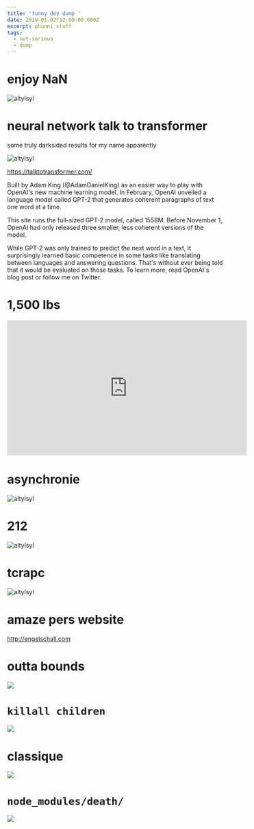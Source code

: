 ```yaml
---
title: 'funny dev dump '
date: 2019-01-02T12:00:00.000Z
excerpt: phunni stuff
tags:
  - not-serious
  - dump
---
```

# enjoy NaN

![altylsyl](https://res.cloudinary.com/cloudimgts/image/upload/v1575157971/yexuqnej56mq0npodxol.png)

# neural network talk to transformer

some truly darksided results for my name apparently

![altylsyl](https://res.cloudinary.com/cloudimgts/image/upload/v1573195100/u5p54qgjcerfugau8knw.png)

<https://talktotransformer.com/>

Built by Adam King (@AdamDanielKing) as an easier way to play with OpenAI's new machine learning model. In February, OpenAI unveiled a language model called GPT-2 that generates coherent paragraphs of text one word at a time.

This site runs the full-sized GPT-2 model, called 1558M. Before November 1, OpenAI had only released three smaller, less coherent versions of the model.

While GPT-2 was only trained to predict the next word in a text, it surprisingly learned basic competence in some tasks like translating between languages and answering questions. That's without ever being told that it would be evaluated on those tasks. To learn more, read OpenAI's blog post or follow me on Twitter.

# 1,500 lbs

<iframe width="560" height="315" src="https://www.youtube.com/embed/45X4VP8CGtk" frameborder="0" allow="accelerometer; autoplay; encrypted-media; gyroscope; picture-in-picture" allowfullscreen></iframe>

# asynchronie

![altylsyl](https://res.cloudinary.com/cloudimgts/image/upload/v1571184552/lldwuduv4mf5vgowafaz.png)

# 212

![altylsyl](https://res.cloudinary.com/cloudimgts/image/upload/v1571184464/k4rzz0owfvvitvxoesfo.png)

# tcrapc

![altylsyl](https://res.cloudinary.com/cloudimgts/image/upload/v1571184412/ualuwf0junhdzhi7atvn.png)

# amaze pers website

<http://engelschall.com>

# outta bounds

![](https://res.cloudinary.com/cloudimgts/image/upload/v1563157173/74318C30-1513-4813-AC8E-6829F0B47222_hnhngk.jpg)

# `killall children`

![](https://res.cloudinary.com/cloudimgts/image/upload/v1562695160/eb2aw2iza2hpwmx7ay6e.jpg)

# classique

![](https://res.cloudinary.com/cloudimgts/image/upload/v1562695042/qhukgdzfozfl8pjtxvnc.jpg)

# `node_modules/death/`

![](https://res.cloudinary.com/cloudimgts/image/upload/v1562634627/ksvyapdfwaypzrvcmbv9.jpg)
